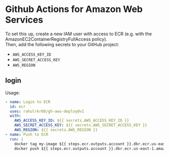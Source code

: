 # Github Actions for Amazon Web Services

To set this up, create a new IAM user with access to ECR (e.g. with the AmazonEC2ContainerRegistryFullAccess policy).  
Then, add the following secrets to your GitHub project:

* `AWS_ACCESS_KEY_ID`
* `AWS_SECRET_ACCESS_KEY`
* `AWS_REGION`

## login

Usage:

```yaml
- name: Login to ECR
  id: ecr
  uses: rahulrkr08/gh-aws-deploy@v1
  with:
    AWS_ACCESS_KEY_ID: ${{ secrets.AWS_ACCESS_KEY_ID }}
    AWS_SECRET_ACCESS_KEY: ${{ secrets.AWS_SECRET_ACCESS_KEY }}
    AWS_REGION: ${{ secrets.AWS_REGION }}
- name: Push to ECR
  run: |
    docker tag my-image ${{ steps.ecr.outputs.account }}.dkr.ecr.us-east-1.amazonaws.com/my-image:v1
    docker push ${{ steps.ecr.outputs.account }}.dkr.ecr.us-east-1.amazonaws.com/my-image:v1
```
